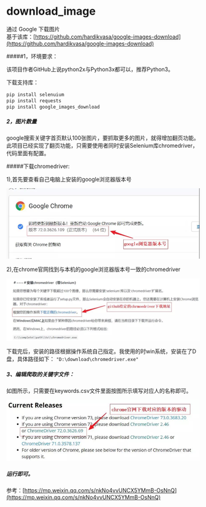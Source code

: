 # download_image
  
通过 Google 下载图片   
基于该库：[https://github.com/hardikvasa/google-images-download](https://github.com/hardikvasa/google-images-download) 


#####1，环境要求：

该项目作者GitHub上说python2x与Python3x都可以，推荐Python3。


下载支持库：
```
pip install selenuium
pip install requests
pip install google_images_download
```

#####  2，图片数量
google搜索关键字首页默认100张图片，要抓取更多的图片，就得增加翻页功能。此项目已经实现了翻页功能，只需要使用者同时安装Selenium库chromedriver，代码里面有配置。

#####下载chromedriver:

1),首先要查看自己电脑上安装的google浏览器版本号

![](https://github.com/zhanglihow/download_image/blob/master/readme_image/1.jpg?raw=true)
								

2),在chrome官网找到与本机的google浏览器版本号一致的chromedriver 

![](https://github.com/zhanglihow/download_image/blob/master/readme_image/2.jpg?raw=true)



下载完后，安装的路径根据操作系统自己指定。我使用的时win系统，安装在了D盘，具体路径如下：
`"D:\download\chromedriver.exe"`

##### 3、编辑爬取的关键字文件：
如图所示，只需要在keywords.csv文件里面按图所示填写对应人的名称即可。

![](https://github.com/zhanglihow/download_image/blob/master/readme_image/3.jpg?raw=true)



##### 运行即可。



参考：[https://mp.weixin.qq.com/s/nkNo4vvUNCX5YMmB-OsNnQ](https://mp.weixin.qq.com/s/nkNo4vvUNCX5YMmB-OsNnQ)

